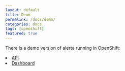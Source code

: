 ```yaml
---
layout: default
title: Demo
permalink: /docs/demo/
categories: docs
tags: [openshift]
featured: true
---
```


There is a demo version of alerta running in OpenShift:

<li><a href="http://api.alerta.io">API</a></li>
<li><a href="http://try.alerta.io">Dashboard</a></li>

